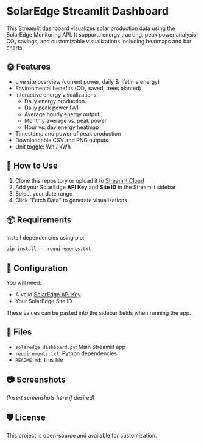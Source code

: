 # SolarEdge Streamlit Dashboard

This Streamlit dashboard visualizes solar production data using the SolarEdge Monitoring API. It supports energy tracking, peak power analysis, CO₂ savings, and customizable visualizations including heatmaps and bar charts.

## 🌞 Features

- Live site overview (current power, daily & lifetime energy)
- Environmental benefits (CO₂ saved, trees planted)
- Interactive energy visualizations:
  - Daily energy production
  - Daily peak power (W)
  - Average hourly energy output
  - Monthly average vs. peak power
  - Hour vs. day energy heatmap
- Timestamp and power of peak production
- Downloadable CSV and PNG outputs
- Unit toggle: Wh / kWh

## 🚀 How to Use

1. Clone this repository or upload it to [Streamlit Cloud](https://streamlit.io/cloud)
2. Add your SolarEdge **API Key** and **Site ID** in the Streamlit sidebar
3. Select your date range
4. Click "Fetch Data" to generate visualizations

## 📦 Requirements

Install dependencies using pip:

```bash
pip install -r requirements.txt
```

## 🔧 Configuration

You will need:
- A valid [SolarEdge API Key](https://www.solaredge.com/)
- Your SolarEdge Site ID

These values can be pasted into the sidebar fields when running the app.

## 📁 Files

- `solaredge_dashboard.py`: Main Streamlit app
- `requirements.txt`: Python dependencies
- `README.md`: This file

## 📷 Screenshots

*(Insert screenshots here if desired)*

## 🛡 License

This project is open-source and available for customization.

